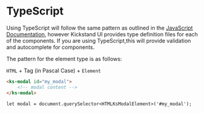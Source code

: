 # TypeScript

Using TypeScript will follow the same pattern as outlined in the [JavaScript Documentation](/getting-started/framework-integrations/javascript.html), however Kickstand UI provides type definition files for each of the components. If you are using TypeScript,this will provide validation and autocomplete for components.

The pattern for the element type is as follows:

`HTML` + Tag (in Pascal Case) + `Element`


```html
<ks-modal id="my_modal">
    <!-- modal content -->
</ks-modal>
```

```tsx
let modal = document.querySelector<HTMLKsModalElement>('#my_modal');
```
